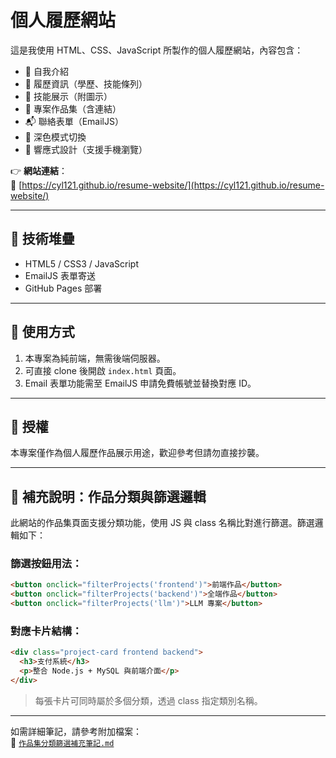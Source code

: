 # 個人履歷網站

這是我使用 HTML、CSS、JavaScript 所製作的個人履歷網站，內容包含：

- 🌟 自我介紹
- 📄 履歷資訊（學歷、技能條列）
- 🧰 技能展示（附圖示）
- 📂 專案作品集（含連結）
- 📬 聯絡表單（EmailJS）
- 🌙 深色模式切換
- 📱 響應式設計（支援手機瀏覽）

👉 **網站連結**：  
🔗 [https://cyl121.github.io/resume-website/](https://cyl121.github.io/resume-website/)

---

## 🔧 技術堆疊

- HTML5 / CSS3 / JavaScript
- EmailJS 表單寄送
- GitHub Pages 部署

---

## 🚀 使用方式

1. 本專案為純前端，無需後端伺服器。
2. 可直接 clone 後開啟 `index.html` 頁面。
3. Email 表單功能需至 EmailJS 申請免費帳號並替換對應 ID。

---

## 📜 授權

本專案僅作為個人履歷作品展示用途，歡迎參考但請勿直接抄襲。

---

## 📌 補充說明：作品分類與篩選邏輯

此網站的作品集頁面支援分類功能，使用 JS 與 class 名稱比對進行篩選。篩選邏輯如下：

### 篩選按鈕用法：

```html
<button onclick="filterProjects('frontend')">前端作品</button>
<button onclick="filterProjects('backend')">全端作品</button>
<button onclick="filterProjects('llm')">LLM 專案</button>
```

### 對應卡片結構：

```html
<div class="project-card frontend backend">
  <h3>支付系統</h3>
  <p>整合 Node.js + MySQL 與前端介面</p>
</div>
```

> 每張卡片可同時屬於多個分類，透過 class 指定類別名稱。

---

如需詳細筆記，請參考附加檔案：  
📄 [`作品集分類篩選補充筆記.md`](./作品集分類篩選補充筆記.md)
